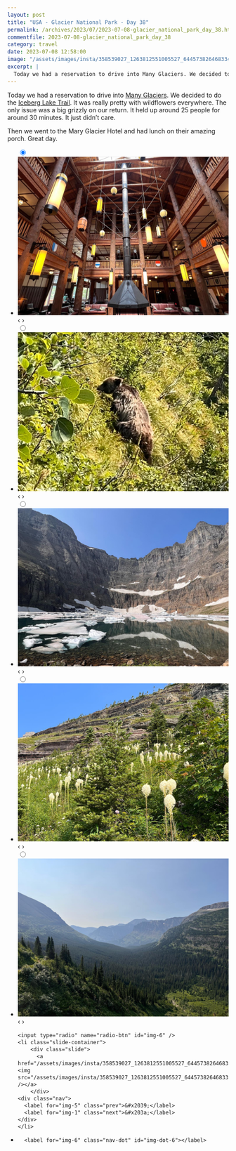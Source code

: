 ```yaml
---
layout: post
title: "USA - Glacier National Park - Day 38"
permalink: /archives/2023/07/2023-07-08-glacier_national_park_day_38.html
commentfile: 2023-07-08-glacier_national_park_day_38
category: travel
date: 2023-07-08 12:58:00
image: "/assets/images/insta/358539027_1263812551005527_644573826468334575_n_18006221884721484.jpg"
excerpt: |
  Today we had a reservation to drive into Many Glaciers. We decided to do the Iceberg Lake Trail.
---
```


Today we had a reservation to drive into [Many Glaciers](https://www.nps.gov/glac/planyourvisit/permitsandreservations.htm). We decided to do the [Iceberg Lake Trail](https://www.alltrails.com/en-gb/trail/us/montana/iceberg-lake-trail--3). It was really pretty with wildflowers everywhere. The only issue was a big grizzly on our return. It held up around 25 people for around 30 minutes. It just didn’t care.

Then we went to the Mary Glacier Hotel and had lunch on their amazing porch. Great day.

<ul class="slides">
    <input type="radio" name="radio-btn" id="img-1" checked="checked" />
    <li class="slide-container">
        <div class="slide">
          <a href="/assets/images/insta/359256378_275353138521009_8722214917679042297_n_18088315006357016.jpg"><img src="/assets/images/insta/359256378_275353138521009_8722214917679042297_n_18088315006357016.jpg" /></a>
        </div>
    <div class="nav">
      <label for="img-6" class="prev">&#x2039;</label>
      <label for="img-2" class="next">&#x203a;</label>
    </div>
    </li>
        <input type="radio" name="radio-btn" id="img-2"  />
    <li class="slide-container">
        <div class="slide">
          <a href="/assets/images/insta/358389334_663076245265934_128645050361389787_n_17960973026438460.jpg"><img src="/assets/images/insta/358389334_663076245265934_128645050361389787_n_17960973026438460.jpg" /></a>
        </div>
    <div class="nav">
      <label for="img-1" class="prev">&#x2039;</label>
      <label for="img-3" class="next">&#x203a;</label>
    </div>
    </li>
        <input type="radio" name="radio-btn" id="img-3"  />
    <li class="slide-container">
        <div class="slide">
          <a href="/assets/images/insta/359333890_971233804214688_7960353426530768387_n_18001202194917521.jpg"><img src="/assets/images/insta/359333890_971233804214688_7960353426530768387_n_18001202194917521.jpg" /></a>
        </div>
    <div class="nav">
      <label for="img-2" class="prev">&#x2039;</label>
      <label for="img-4" class="next">&#x203a;</label>
    </div>
    </li>
        <input type="radio" name="radio-btn" id="img-4"  />
    <li class="slide-container">
        <div class="slide">
          <a href="/assets/images/insta/358394313_3455827244677004_5615235885742357197_n_17995669270994167.jpg"><img src="/assets/images/insta/358394313_3455827244677004_5615235885742357197_n_17995669270994167.jpg" /></a>
        </div>
    <div class="nav">
      <label for="img-3" class="prev">&#x2039;</label>
      <label for="img-5" class="next">&#x203a;</label>
    </div>
    </li>
        <input type="radio" name="radio-btn" id="img-5"  />
    <li class="slide-container">
        <div class="slide">
          <a href="/assets/images/insta/358337988_239194782300824_6028959383667227881_n_18369250051056924.jpg"><img src="/assets/images/insta/358337988_239194782300824_6028959383667227881_n_18369250051056924.jpg" /></a>
        </div>
    <div class="nav">
      <label for="img-4" class="prev">&#x2039;</label>
      <label for="img-6" class="next">&#x203a;</label>
    </div>
    </li>
    
    <input type="radio" name="radio-btn" id="img-6" />
    <li class="slide-container">
        <div class="slide">
          <a href="/assets/images/insta/358539027_1263812551005527_644573826468334575_n_18006221884721484.jpg"><img src="/assets/images/insta/358539027_1263812551005527_644573826468334575_n_18006221884721484.jpg" /></a>
        </div>
    <div class="nav">
      <label for="img-5" class="prev">&#x2039;</label>
      <label for="img-1" class="next">&#x203a;</label>
    </div>
    </li>
			
<li class="nav-dots">
      <label for="img-1" class="nav-dot" id="img-dot-1"></label>
      <label for="img-2" class="nav-dot" id="img-dot-2"></label>
      <label for="img-3" class="nav-dot" id="img-dot-3"></label>
      <label for="img-4" class="nav-dot" id="img-dot-4"></label>
      <label for="img-5" class="nav-dot" id="img-dot-5"></label>

      <label for="img-6" class="nav-dot" id="img-dot-6"></label>

</li>
</ul>
